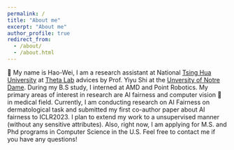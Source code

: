 ```yaml
---
permalink: /
title: "About me"
excerpt: "About me"
author_profile: true
redirect_from: 
  - /about/
  - /about.html
---
```


 👋 My name is Hao-Wei, I am a research assistant at National [Tsing Hua University](https://nthu-en.site.nthu.edu.tw/) at [Theta Lab](http://theta.cs.nthu.edu.tw/) advices by Prof. Yiyu Shi at the [Unversity of Notre Dame](https://www.nd.edu/).  During my B.S study, I interned at AMD and Point Robotics. My primary areas of interest in research are AI fairness and computer vision 👀 in medical field. Currently, I am conducting research on AI Fairness on dermatological task and submitted my first co-author paper about AI fairness to ICLR2023. I plan to extend my work to a unsupervised manner (without any sensitive attributes). Also, right now, I am applying for M.S. and Phd programs in Computer Science in the U.S. Feel free to contact me if you have any questions!




